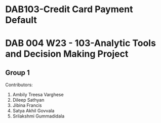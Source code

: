 # DAB103-Credit Card Payment Default
# DAB 004 W23 - 103-Analytic Tools and Decision Making Project
## Group 1 

Contributors:
  1. Ambily Treesa Varghese
  2. Dileep Sathyan
  3. Jibina Francis
  4. Satya Akhil Govvala
  5. Srilakshmi Gummadidala
